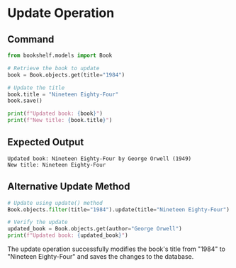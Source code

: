 # Update Operation

## Command
```python
from bookshelf.models import Book

# Retrieve the book to update
book = Book.objects.get(title="1984")

# Update the title
book.title = "Nineteen Eighty-Four"
book.save()

print(f"Updated book: {book}")
print(f"New title: {book.title}")
```

## Expected Output
```
Updated book: Nineteen Eighty-Four by George Orwell (1949)
New title: Nineteen Eighty-Four
```

## Alternative Update Method
```python
# Update using update() method
Book.objects.filter(title="1984").update(title="Nineteen Eighty-Four")

# Verify the update
updated_book = Book.objects.get(author="George Orwell")
print(f"Updated book: {updated_book}")
```

The update operation successfully modifies the book's title from "1984" to "Nineteen Eighty-Four" and saves the changes to the database.